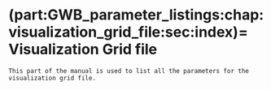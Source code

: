 (part:GWB_parameter_listings:chap:visualization_grid_file:sec:index)=
Visualization Grid file
=======================

```{todo}
This part of the manual is used to list all the parameters for the visualization grid file.
```
